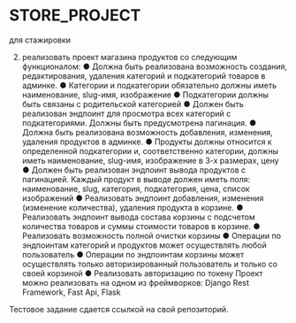 # STORE_PROJECT
для стажировки 

2. реализовать проект магазина продуктов со следующим функционалом:
●	Должна быть реализована возможность создания, редактирования, удаления категорий и подкатегорий товаров в админке.
●	Категории и подкатегории обязательно должны иметь наименование, slug-имя, изображение
●	Подкатегории должны быть связаны с родительской категорией
●	Должен быть реализован эндпоинт для просмотра всех категорий с подкатегориями. Должны быть предусмотрена пагинация.
●	Должна быть реализована возможность добавления, изменения, удаления продуктов в админке.
●	Продукты должны относится к определенной подкатегории и, соответственно категории, должны иметь наименование, slug-имя, изображение в 3-х размерах, цену
●	Должен быть реализован эндпоинт вывода продуктов с пагинацией. Каждый продукт в выводе должен иметь поля: наименование, slug, категория, подкатегория, цена, список изображений
●	Реализовать эндпоинт добавления, изменения (изменение количества), удаления продукта в корзине.
●	Реализовать эндпоинт вывода  состава корзины с подсчетом количества товаров и суммы стоимости товаров в корзине.
●	Реализовать возможность полной очистки корзины
●	Операции по эндпоинтам категорий и продуктов может осуществлять любой пользователь
●	Операции по эндпоинтам корзины может осуществлять только авторизированный пользователь и только со своей корзиной
●	Реализовать авторизацию по токену
Проект можно реализовать на одном из фреймворков: Django Rest Framework, Fast Api, Flask

Тестовое задание сдается ссылкой на свой репозиторий.
